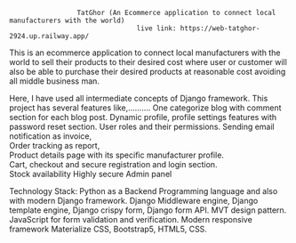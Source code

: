                      TatGhor (An Ecommerce application to connect local manufacturers with the world)
		                            live link: https://web-tatghor-2924.up.railway.app/
				 
This is an ecommerce application to connect local manufacturers with the world to sell their products to their desired cost where user or customer will also be able to purchase their desired products at reasonable cost avoiding all middle business man. 

Here, I have used all intermediate concepts of Django framework. This project has several features like,.......... 
					One categorize blog with comment section for each blog post. 
					Dynamic profile, profile settings features with password reset section. 
					User roles and their permissions. Sending email notification as invoice,  
					Order tracking as report,  
					Product details page with its specific manufacturer profile.  
					Cart, checkout and secure registration and login section.  
					Stock availability  Highly secure Admin panel   						


Technology Stack: 
					Python as a Backend Programming language and also with modern Django framework. 
					Django Middleware engine, 
					Django template engine, 
					Django crispy form, 
					Django form API. 
					MVT design pattern. 
					JavaScript for form validation and verification. 
					Modern responsive framework Materialize CSS, Bootstrap5, HTML5, CSS.
